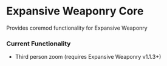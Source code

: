 # Expansive Weaponry Core
Provides coremod functionality for Expansive Weaponry

### Current Functionality
* Third person zoom (requires Expansive Weaponry v1.1.3+)